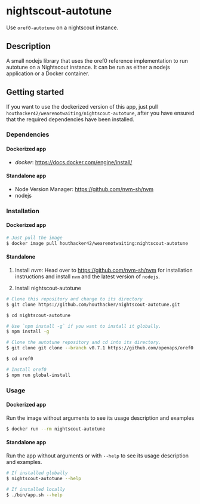# nightscout-autotune
Use `oref0-autotune` on a nightscout instance.

## Description
A small nodejs library that uses the oref0 reference implementation to run autotune on a Nightscout instance.
It can be run as either a nodejs application or a Docker container.

## Getting started
If you want to use the dockerized version of this app, just pull `houthacker42/wearenotwaiting/nightscout-autotune`, after you have ensured that the required dependencies have been installed.

### Dependencies
#### Dockerized app
  * *docker*: https://docs.docker.com/engine/install/

#### Standalone app
  * Node Version Manager: https://github.com/nvm-sh/nvm
  * nodejs

### Installation
#### Dockerized app
```bash
# Just pull the image
$ docker image pull houthacker42/wearenotwaiting:nightscout-autotune
```

#### Standalone
  1. Install *nvm*: Head over to https://github.com/nvm-sh/nvm for installation instructions and install `nvm` and the latest version of `nodejs`. 
  
  2. Install nightscout-autotune
  ```bash
  # Clone this repository and change to its directory
  $ git clone https://github.com/houthacker/nightscout-autotune.git

  $ cd nightscout-autotune

  # Use `npm install -g` if you want to install it globally.
  $ npm install -g

  # Clone the autotune repository and cd into its directory.
  $ git clone git clone --branch v0.7.1 https://github.com/openaps/oref0.git

  $ cd oref0

  # Install oref0
  $ npm run global-install

  ```

### Usage
#### Dockerized app
Run the image without arguments to see its usage description and examples
```bash
$ docker run --rm nightscout-autotune
```

#### Standalone app
Run the app without arguments or with `--help` to see its usage description and examples.
```bash
# If installed globally
$ nightscout-autotune --help

# If installed locally
$ ./bin/app.sh --help
```
